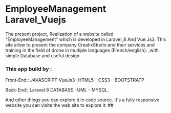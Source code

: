 # EmployeeManagement Laravel_Vuejs

The present project, Realization of a website called "EmployeeManagement" which is developed in Laravel_8 And Vue Js3.
This site allow to present the company CreatixStudio and their services and training in the field of drone in multiple languages (French/english). 
,with simple Database and useful design. 

### This app build by :

Front-End:: JAVASCRIPT-VueJs3- HTML5 - CSS3 - BOOTSTRATP

Back-End:: Laravel 8 DATABASE:: UML - MYSQL.

And other things you can explore it in code source. 
It's a fully responsive website you can visite the web site to explore it: ##
